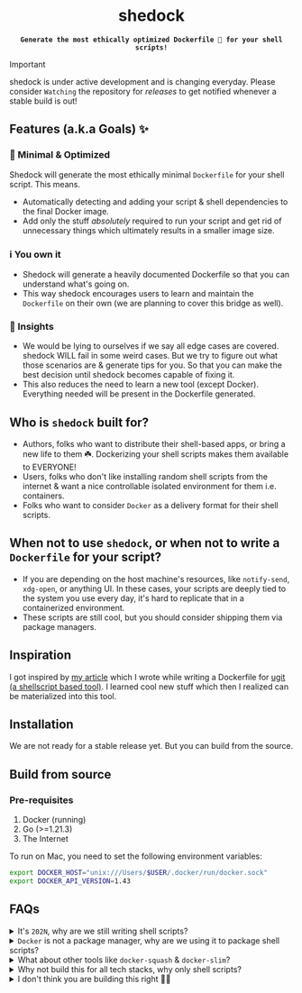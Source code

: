 <h1 align="center">shedock</h1>
<p align="center">
  <code><b>Generate the most ethically optimized Dockerfile 🐳 for your shell scripts!</b></code>
</p>

> [!IMPORTANT]
> shedock is under active development and is changing everyday. Please consider `Watching` the repository for _releases_ to get notified whenever a stable build is out!


## Features (a.k.a Goals) ✨

### 🧳 Minimal & Optimized

Shedock will generate the most ethically minimal `Dockerfile` for your shell script. This means.

- Automatically detecting and adding your script & shell dependencies to the final Docker image.
- Add only the stuff _absolutely_ required to run your script and get rid of unnecessary things which ultimately results in a smaller image size.

### ℹ️ You own it

- Shedock will generate a heavily documented Dockerfile so that you can understand what's going on.
- This way shedock encourages users to learn and maintain the `Dockerfile` on their own (we are planning to cover this bridge as well).

### 🧐 Insights

- We would be lying to ourselves if we say all edge cases are covered. shedock WILL fail in some weird cases. But we try to figure out what those scenarios are & generate tips for you. So that you can make the best decision until shedock becomes capable of fixing it.
- This also reduces the need to learn a new tool (except Docker). Everything needed will be present in the Dockerfile generated.


## Who is `shedock` built for?

- Authors, folks who want to distribute their shell-based apps, or bring a new life to them ☘️. Dockerizing your shell scripts makes them available to EVERYONE!
- Users, folks who don't like installing random shell scripts from the internet & want a nice controllable isolated environment for them i.e. containers.
- Folks who want to consider `Docker` as a delivery format for their shell scripts.

## When not to use `shedock`, or when not to write a `Dockerfile` for your script?

- If you are depending on the host machine's resources, like `notify-send`, `xdg-open`, or anything UI. In these cases, your scripts are deeply tied to the system you use every day, it's hard to replicate that in a containerized environment.
- These scripts are still cool, but you should consider shipping them via package managers.

## Inspiration

I got inspired by [my article](https://bhupesh.me/publishing-my-first-ever-dockerfile-optimization-ugit/) which I wrote while writing a Dockerfile for [ugit (a shellscript based tool)](https://github.com/Bhupesh-V/ugit). I learned cool new stuff which then I realized can be materialized into this tool.

## Installation

We are not ready for a stable release yet. But you can build from the source.

## Build from source

### Pre-requisites

1. Docker (running)
2. Go (>=1.21.3)
3. The Internet

To run on Mac, you need to set the following environment variables:

```bash
export DOCKER_HOST="unix:///Users/$USER/.docker/run/docker.sock"
export DOCKER_API_VERSION=1.43
```

## FAQs

<details>
  <summary>It's <code>202N</code>, why are we still writing shell scripts?</summary>
<code>They are fun to write</code> + <code>They work</code>, deal with it.
</details>
<details>
  <summary><code>Docker</code> is not a package manager, why are we using it to package shell scripts?</summary>
It's built to share your work across different systems. brew is not popular on Linux. Flatpaks and AppImages don't work on Mac, and the new Windows Terminal has its package manager now. How much time do you want to spend just packaging stuff compared to people utilizing your work?
</details>
<details>
  <summary>What about other tools like <code>docker-squash</code> & <code>docker-slim</code>?</summary>

- They are great, they have a big community behind them actively building and fixing stuff. Give them a try after using shedock.
- shedock is built to educate devs, we want folks to know what exactly is required to run their script. Not hiding stuff behind some weird image magic.
</details>
<details>
<summary>Why not build this for all tech stacks, why only shell scripts?</summary>

1. When you are building for everyone, you are building for no one.
2. The author is biased towards writing and sharing shell scripts 🤓.
3. The author doesn't have the mental energy to build & test it across 100s of tech stacks.
</details>
<details>
<summary>I don't think you are building this right 🙅🏽</summary>

- Great, we have something in common 🙃. I am figuring out stuff on the go. If you think something can be improved, [start a new discussion](https://github.com/shedock/shedock/discussions) and leave me some helpful tips.
</details>
